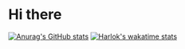 <h1>Hi there</h1>

[![Anurag's GitHub stats](https://github-readme-stats.vercel.app/api?username=LuisAlvarado25)](https://github.com/LuisAlvarado25/github-readme-stats)
[![Harlok's wakatime stats](https://github-readme-stats.vercel.app/api/wakatime?username=LuisAlvarado25)](https://github.com/LuisAlvarado25/github-readme-stats)
